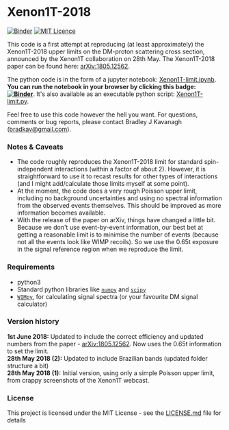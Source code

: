 # Xenon1T-2018

[![Binder](https://mybinder.org/badge.svg)](https://mybinder.org/v2/gh/bradkav/Xenon1T-2018/master?filepath=Xenon1T-limit.ipynb) [![MIT Licence](https://badges.frapsoft.com/os/mit/mit.svg?v=103)](https://opensource.org/licenses/mit-license.php)

This code is a first attempt at reproducing (at least approximately) the Xenon1T-2018 upper limits on the DM-proton scattering cross section, announced by the Xenon1T collaboration on 28th May. The Xenon1T-2018 paper can be found here: [arXiv:1805.12562](https://arxiv.org/abs/1805.12562).

The python code is in the form of a jupyter notebook: [Xenon1T-limit.ipynb](Xenon1T-limit.ipynb). **You can run the notebook in your browser by clicking this badge: [![Binder](https://mybinder.org/badge.svg)](https://mybinder.org/v2/gh/bradkav/Xenon1T-2018/master?filepath=Xenon1T-limit.ipynb)**. It's also available as an executable python script: [Xenon1T-limit.py](Xenon1T-limit.py).

Feel free to use this code however the hell you want. For questions, comments or bug reports, please contact Bradley J Kavanagh (bradkav@gmail.com).

### Notes & Caveats

* The code roughly reproduces the Xenon1T-2018 limit for standard spin-independent interactions (within a factor of about 2). However, it is straightforward to use it to recast results for other types of interactions (and I might add/calculate those limits myself at some point).
* At the moment, the code does a very rough Poisson upper limit, including no background uncertainties and using no spectral information from the observed events themselves. This should be improved as more information becomes available.
* With the release of the paper on arXiv, things have changed a little bit. Because we don't use event-by-event information, our best bet at getting a reasonable limit is to minimise the number of events (because not all the events look like WIMP recoils). So we use the 0.65t exposure in the signal reference region when we reproduce the limit.


### Requirements

* python3
* Standard python libraries like [`numpy`](http://www.numpy.org) and [`scipy`](https://www.scipy.org)
* [`WIMpy`](https://github.com/bradkav/WIMpy_NREFT), for calculating signal spectra (or your favourite DM signal calculator)


### Version history

**1st June 2018:** Updated to include the correct efficiency and updated numbers from the paper - [arXiv:1805.12562](https://arxiv.org/abs/1805.12562). Now uses the 0.65t information to set the limit.  
**28th May 2018 (2):** Updated to include Brazilian bands (updated folder structure a bit)  
**28th May 2018 (1):** Initial version, using only a simple Poisson upper limit, from crappy screenshots of the Xenon1T webcast.

### License

This project is licensed under the MIT License - see the [LICENSE.md](LICENSE.md) file for details
